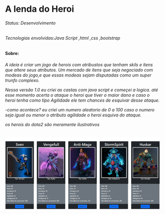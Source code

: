 <h1>A lenda do Heroi</h1>

<h6>Status: Desenvolvimento</h6>

<h6>Tecnologias envolvidas:Java Script ,html ,css ,bootstrap</h6>

<h4>Sobre:</h4>
<h6>A ideia é criar um jogo de herois com atribustos que tenham skils e itens que altere seus atributos.
Um mercado de itens que seja negociado com modeas do jogo,e que essas modeas sejam disputadas como um super trunfo complexo.


Nessa versão 1.0 eu criei as castas com java script e começei a logica. 
até esse momento acerta o ataque o heroi que tiver o maior dano e caso o heroi tenha como tipo Agilidade ele tem chances de esquivar desse ataque.

-como acontece?
eu criei um numero aleatorio de 0 a 100 caso o numero seja igual ou menor o atributo agilidade o heroi esquiva do ataque.

os herois do dota2 são meramente ilustrativos
</h6>

<img src="./assets/toReadme.png">